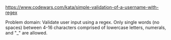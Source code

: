 https://www.codewars.com/kata/simple-validation-of-a-username-with-regex

Problem domain: Validate user input using a regex. Only single words (no spaces) between 4-16 characters comprised of lowercase letters, numerals, and "\_" are allowed.
